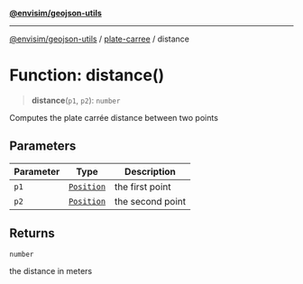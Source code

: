 [**@envisim/geojson-utils**](../../README.md)

---

[@envisim/geojson-utils]() / [plate-carree](../README.md) / distance

# Function: distance()

> **distance**(`p1`, `p2`): `number`

Computes the plate carrée distance between two points

## Parameters

| Parameter | Type                                                 | Description      |
| --------- | ---------------------------------------------------- | ---------------- |
| `p1`      | [`Position`](../../geojson/type-aliases/Position.md) | the first point  |
| `p2`      | [`Position`](../../geojson/type-aliases/Position.md) | the second point |

## Returns

`number`

the distance in meters
